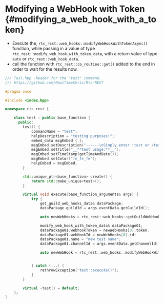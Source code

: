Modifying a WebHook with Token {#modifying_a_web_hook_with_a_token}
============
- Execute the, `rtc_rest::web_hooks::modifyWebHookWithTokenAsync()` function, while passing in a value of type `rtc_rest::modify_web_hook_with_token_data`, with a return value of type `auto` or `rtc_rest::web_hook_data`.
- call the function with `rtc_rest::co_routine::get()` added to the end in order to wait for the results now.

```cpp
/// Test.hpp -header for the "test" command.
/// https://github.com/RealTimeChris/Rtc-REST

#pragma once

#include <index.hpp>

namespace rtc_rest {

	class test : public base_function {
	  public:
		test() {
			commandName = "test";
			helpDescription = "testing purposes!";
			embed_data msgEmbed { };
			msgEmbed.setDescription("------\nSimply enter !test or /test!\n------");
			msgEmbed.setTitle("__**test usage:**__");
			msgEmbed.setTimeStamp(getTimeAndDate());
			msgEmbed.setColor("fe_fe_fe");
			helpEmbed = msgEmbed;
		}

		std::unique_ptr<base_function> create() {
			return std::make_unique<test>();
		}

		virtual void execute(base_function_arguments& args) {
			try {
				get_guild_web_hooks_data& dataPackage;
				dataPackage.guildId = args.eventData.getGuildId();

				auto newWebHooks = rtc_rest::web_hooks::getGuildWebHooksAsync(dataPackage).get();

				modify_web_hook_with_token_data& dataPackage01;
				dataPackage01.webhookToken = newWebHooks[0].token;
				dataPackage01.webHookId = newWebHooks[0].id;
				dataPackage01.name = "new test name";
				dataPackage01.channelId = args.eventData.getChannelId();

				auto newWebHook = rtc_rest::web_hooks::modifyWebHookWithTokenAsync(dataPackage01).get();


			} catch (...) {
				rethrowException("test::execute()");
			}
		}

		virtual ~test() = default;
	};
}
```
